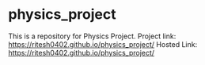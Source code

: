 # physics_project
This is a repository for Physics Project. 
Project link: https://ritesh0402.github.io/physics_project/
Hosted Link: https://ritesh0402.github.io/physics_project/
